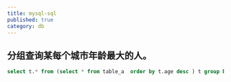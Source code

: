 ```yaml
---
title: mysql-sql
published: true
category: db
---
```


## 分组查询某每个城市年龄最大的人。
```sql
select t.* from (select * from table_a  order by t.age desc ) t group by t.city_id;
```

